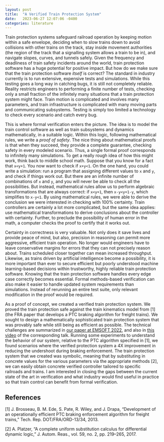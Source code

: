 ```yaml
---
layout: post
title:  "A Verified Train Protection System"
date:   2023-06-27 12:07:06 -0400
categories: literature
---
```


Train protection systems safeguard railroad operation by keeping motion within a safe envelope, deciding when to slow trains down to avoid collisions with other trains on the track, stay inside movement authorities (the region of the track that a signalling system allows a train to be in), and navigate slopes, curves, and tunnels safely.
Given the frequency and deadliness of train safety incidents around the world, train protection software has a huge potential for positive impact.
But how do we make sure that the train protection software _itself_ is correct?
The standard in industry currently is to run extensive, expensive tests and simulations.
While this testing goes a long way in catching bugs, it is still not completely reliable.
Reality restricts engineers to performing a finite number of tests, checking only a small fraction of the infinitely many situations that a train protection system might face.
Train motion is complicated and involves many parameters, and train infrastructure is complicated with many moving parts and communicating subsystems.
Testing is simply too limited a technology to check every scenario and catch every bug.

This is where formal verification enters the picture.
The idea is to model the train control software as well as train subsystems and dynamics mathematically, in a suitable logic.
Within this logic, following mathematical rules, we write a _proof of safety_.
The nice thing about mathematical proofs is that when they succeed, they provide a complete guarantee, checking safety in every modeled scenario.
Thus, a single formal proof corresponds to infinitely many simulations.
To get a really rough idea of how this might work, think back to middle school math.
Suppose that you know for a fact that `x<y+1`.
You now want to check if `x+y<1`.
On the one hand, you could write a simulation: run a program that assigning different values to `x` and `y`, and check if things work out. But there are an infinite number of combinations of `x` and `y`, and you will never be able to check all the possibilities.
But instead, mathematical rules allow us to perform algebraic transformations that are always correct: if `x<y+1`, then `x-y<y+1-y`, which simplifies to `x-y<1`.
By using mathematical rules, we were able to derive the conclusion we were interested in checking with 100% certainty.
Train controllers are certainly a lot more complicated, but the same idea applies: use mathematical transformations to derive conclusions about the controller with certainty.
Further, to preclude the possibility of human error in the math, a computer checks the proof to certify that it works out.

Certainty in correctness is very valuable.
Not only does it save lives and provide peace of mind, but also, precision in reasoning can permit more aggressive, efficient train operation.
No longer would engineers have to leave conservative margins for errors that they can not precisely reason about.
Trains scheduled closer together can mean increased throughput.
Likewise, as trains driven by artificial intelligence become a possibility, it is more important than ever to secure efficient but poorly understood machine learning-based decisions within trustworthy, highly reliable train protection software.
Knowing that the train protection software handles every edge case correctly becomes essential.
Formal methods-based verification can also make it easier to handle updated system requirements than simulations.
Instead of rerunning an entire test suite, only relevant modification in the proof would be required.

As a proof of concept, we created a verified train protection system.
We proved the train protection safe against the train kinematics model from [1] (the FRA paper that develops a PTC braking algorithm for freight trains).
We sought to design a mathematically sophisticated train protection system that was provably safe while still being as efficient as possible.
The technical challenges are summarized in [our paper at EMSOFT 2022](assets/train-control-emsoft-preprint.pdf), and also in [this video](https://www.youtube.com/watch?v=TKRSZA_61cM) of the corresponding talk.
Running some experiments to understand the behavior of our system, relative to the PTC algorithm specified in [1], we found scenarios where the verified protection system a 4X improvement in reducing the undershoot during braking enforcement.
The train protection system that we created was symbolic, meaning that by substituting in concrete values for the various parameters via the appropriate methods [2], we can easily obtain concrete verified controller tailored to specific railroads and trains.
I am interested in closing the gaps between the current state of the art in verification and what industry would find useful in practice so that train control can benefit from formal verification.

## References

[1] J. Brosseau, B. M. Ede, S. Pate, R. Wiley, and J. Drapa, “Development of an operationally efficient PTC braking enforcement algorithm for freight trains,” Tech. Rep. DOT/FRA/ORD-13/34, 2013.

[2] A. Platzer, “A complete uniform substitution calculus for differential dynamic logic,” J. Autom. Reas., vol. 59, no. 2, pp. 219–265, 2017.